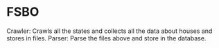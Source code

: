 # FSBO
Crawler: Crawls all the states and collects all the data about houses and stores in files.
Parser: Parse the files above and store in the database.
